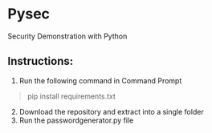 # Pysec
Security Demonstration with Python
## Instructions:

 1. Run the following command in Command Prompt
> pip install requirements.txt
 2. Download the repository and extract into a single folder
 3. Run the passwordgenerator.py file
